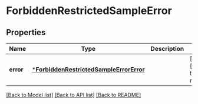 # ForbiddenRestrictedSampleError


## Properties
Name | Type | Description | Notes
------------ | ------------- | ------------- | -------------
**error** | [***ForbiddenRestrictedSampleErrorError**](ForbiddenRestrictedSampleErrorError.md) |  | [optional] [default to nothing]


[[Back to Model list]](../README.md#models) [[Back to API list]](../README.md#api-endpoints) [[Back to README]](../README.md)


